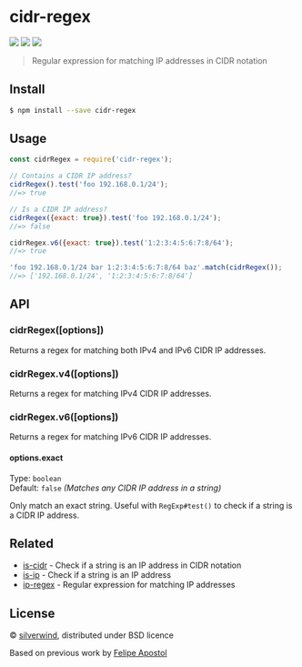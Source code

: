 # cidr-regex

[![](https://img.shields.io/npm/v/cidr-regex.svg?style=flat)](https://www.npmjs.org/package/cidr-regex) [![](https://img.shields.io/npm/dm/cidr-regex.svg)](https://www.npmjs.org/package/cidr-regex) [![](https://api.travis-ci.org/silverwind/cidr-regex.svg?style=flat)](https://travis-ci.org/silverwind/cidr-regex)

> Regular expression for matching IP addresses in CIDR notation

## Install

```sh
$ npm install --save cidr-regex
```

## Usage

```js
const cidrRegex = require('cidr-regex');

// Contains a CIDR IP address?
cidrRegex().test('foo 192.168.0.1/24');
//=> true

// Is a CIDR IP address?
cidrRegex({exact: true}).test('foo 192.168.0.1/24');
//=> false

cidrRegex.v6({exact: true}).test('1:2:3:4:5:6:7:8/64');
//=> true

'foo 192.168.0.1/24 bar 1:2:3:4:5:6:7:8/64 baz'.match(cidrRegex());
//=> ['192.168.0.1/24', '1:2:3:4:5:6:7:8/64']
```

## API

### cidrRegex([options])

Returns a regex for matching both IPv4 and IPv6 CIDR IP addresses.

### cidrRegex.v4([options])

Returns a regex for matching IPv4 CIDR IP addresses.

### cidrRegex.v6([options])

Returns a regex for matching IPv6 CIDR IP addresses.

#### options.exact

Type: `boolean`<br>
Default: `false` *(Matches any CIDR IP address in a string)*

Only match an exact string. Useful with `RegExp#test()` to check if a string is a CIDR IP address.

## Related

- [is-cidr](https://github.com/silverwind/is-cidr) - Check if a string is an IP address in CIDR notation
- [is-ip](https://github.com/sindresorhus/is-ip) - Check if a string is an IP address
- [ip-regex](https://github.com/sindresorhus/ip-regex) - Regular expression for matching IP addresses

## License

© [silverwind](https://github.com/silverwind), distributed under BSD licence

Based on previous work by [Felipe Apostol](https://github.com/flipjs)
